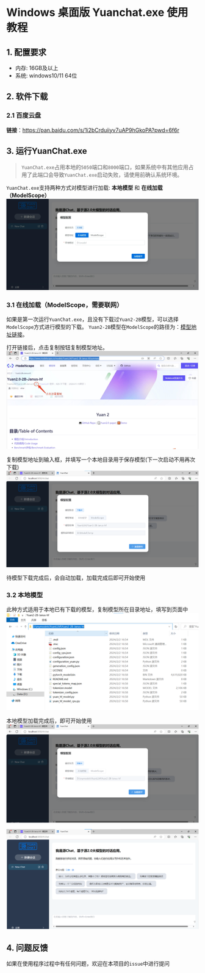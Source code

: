 # Windows 桌面版 Yuanchat.exe 使用教程

## 1. 配置要求 
* 内存: 16GB及以上
* 系统: windows10/11 64位

## 2. 软件下载
### 2.1 百度云盘
**链接**：https://pan.baidu.com/s/1i2bCrduiiyv7uAP9hGkoPA?pwd=6f6r 


## 3. 运行YuanChat.exe
> `YuanChat.exe`占用本地的`5050`端口和`8000`端口，如果系统中有其他应用占用了此端口会导致`YuanChat.exe`启动失败，请使用前确认系统环境。

`YuanChat.exe`支持两种方式对模型进行加载: **本地模型** 和 **在线加载（ModelScope）**
![yuanchat.exe](./images/yuanchatexe/yuanchatexe-1.jpg)

### 3.1 在线加载（ModelScope，需要联网）
如果是第一次运行`YuanChat.exe`，且没有下载过`Yuan2-2B`模型，可以选择`ModelScope`方式进行模型的下载。
`Yuan2-2B`模型在`ModelScope`的路径为：[模型地址链接](https://www.modelscope.cn/models/YuanLLM/Yuan2-2B-Janus-hf/summary)。

打开链接后，点击复制按钮复制模型地址。
![modelscope](./images/yuanchatexe/modelscope.jpg)

复制模型地址到输入框，并填写一个本地目录用于保存模型(下一次启动不用再次下载)
![modelscope](./images/yuanchatexe/modelscopedownloading.jpg)

待模型下载完成后，会自动加载，加载完成后即可开始使用

### 3.2 本地模型
此种方式适用于本地已有下载的模型，复制模型所在目录地址，填写到页面中
![localdir](./images/yuanchatexe/localmodel.jpg)

本地模型加载完成后，即可开始使用
![local](./images/yuanchatexe/localloading.jpg)

![start](./images/yuanchatexe/start.jpg)

## 4. 问题反馈
如果在使用程序过程中有任何问题，欢迎在本项目的`issue`中进行提问